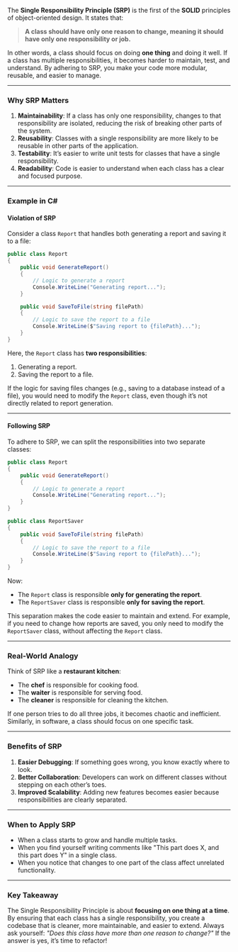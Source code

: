 The **Single Responsibility Principle (SRP)** is the first of the **SOLID** principles of object-oriented design. It states that:

> **A class should have only one reason to change, meaning it should have only one responsibility or job.**

In other words, a class should focus on doing **one thing** and doing it well. If a class has multiple responsibilities, it becomes harder to maintain, test, and understand. By adhering to SRP, you make your code more modular, reusable, and easier to manage.

---

### Why SRP Matters
1. **Maintainability**: If a class has only one responsibility, changes to that responsibility are isolated, reducing the risk of breaking other parts of the system.
2. **Reusability**: Classes with a single responsibility are more likely to be reusable in other parts of the application.
3. **Testability**: It’s easier to write unit tests for classes that have a single responsibility.
4. **Readability**: Code is easier to understand when each class has a clear and focused purpose.

---

### Example in C#

#### **Violation of SRP**
Consider a class `Report` that handles both generating a report and saving it to a file:

```csharp
public class Report
{
    public void GenerateReport()
    {
        // Logic to generate a report
        Console.WriteLine("Generating report...");
    }

    public void SaveToFile(string filePath)
    {
        // Logic to save the report to a file
        Console.WriteLine($"Saving report to {filePath}...");
    }
}
```

Here, the `Report` class has **two responsibilities**:
1. Generating a report.
2. Saving the report to a file.

If the logic for saving files changes (e.g., saving to a database instead of a file), you would need to modify the `Report` class, even though it’s not directly related to report generation.

---

#### **Following SRP**
To adhere to SRP, we can split the responsibilities into two separate classes:

```csharp
public class Report
{
    public void GenerateReport()
    {
        // Logic to generate a report
        Console.WriteLine("Generating report...");
    }
}

public class ReportSaver
{
    public void SaveToFile(string filePath)
    {
        // Logic to save the report to a file
        Console.WriteLine($"Saving report to {filePath}...");
    }
}
```

Now:
- The `Report` class is responsible **only for generating the report**.
- The `ReportSaver` class is responsible **only for saving the report**.

This separation makes the code easier to maintain and extend. For example, if you need to change how reports are saved, you only need to modify the `ReportSaver` class, without affecting the `Report` class.

---

### Real-World Analogy
Think of SRP like a **restaurant kitchen**:
- The **chef** is responsible for cooking food.
- The **waiter** is responsible for serving food.
- The **cleaner** is responsible for cleaning the kitchen.

If one person tries to do all three jobs, it becomes chaotic and inefficient. Similarly, in software, a class should focus on one specific task.

---

### Benefits of SRP
1. **Easier Debugging**: If something goes wrong, you know exactly where to look.
2. **Better Collaboration**: Developers can work on different classes without stepping on each other’s toes.
3. **Improved Scalability**: Adding new features becomes easier because responsibilities are clearly separated.

---

### When to Apply SRP
- When a class starts to grow and handle multiple tasks.
- When you find yourself writing comments like "This part does X, and this part does Y" in a single class.
- When you notice that changes to one part of the class affect unrelated functionality.

---

### Key Takeaway
The Single Responsibility Principle is about **focusing on one thing at a time**. By ensuring that each class has a single responsibility, you create a codebase that is cleaner, more maintainable, and easier to extend. Always ask yourself: *"Does this class have more than one reason to change?"* If the answer is yes, it’s time to refactor!